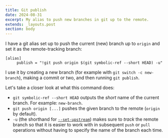 ```yaml
---
title: Git publish
date: 2024-08-31
excerpt: My alias to push new branches in git up to the remote.
extends: _layouts.post
section: body
---
```


I have a git alias set up to push the current (new) branch up to `origin` and set it as the remote-tracking branch:

```
[alias]
     publish = "!git push origin $(git symbolic-ref --short HEAD) -u"
```

I use it by creating a new branch (for example with `git switch -c new-branch`), making a commit or two, and then
running `git publish`.

Let's take a closer look at what this command does:

- `git symbolic-ref --short HEAD` outputs the _short_ name of the current branch. For example: `new-branch`.
- `git push origin [...]` pushes the given branch to the remote (`origin` by default).
- `-u` (the shorthand for [`--set-upstream`](https://git-scm.com/docs/git-push#Documentation/git-push.txt--u)) makes sure to _track_ the remote branch so that it is easier to work with in subsequent `push` or `pull` operations without having to specify the name of the branch each time. 
